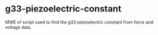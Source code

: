# g33-piezoelectric-constant
MWE of script used to find the g33 piezoelectric constant from force and voltage data.
